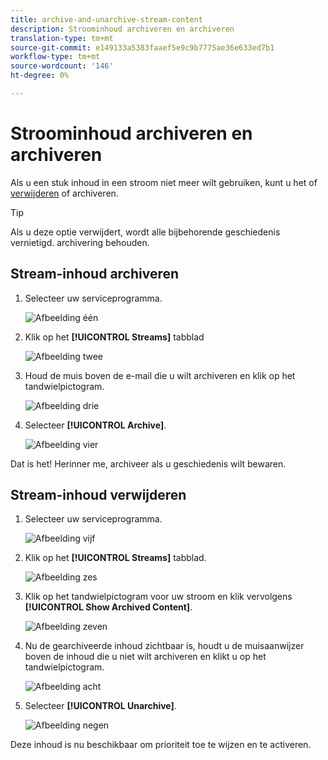 ```yaml
---
title: archive-and-unarchive-stream-content
description: Stroominhoud archiveren en archiveren
translation-type: tm+mt
source-git-commit: e149133a5383faaef5e9c9b7775ae36e633ed7b1
workflow-type: tm+mt
source-wordcount: '146'
ht-degree: 0%

---
```



# Stroominhoud archiveren en archiveren

Als u een stuk inhoud in een stroom niet meer wilt gebruiken, kunt u het of [verwijderen](/help/sky/remove-stream-content.md) of archiveren.

>[!TIP]
>
>Als u deze optie verwijdert, wordt alle bijbehorende geschiedenis vernietigd. archivering
>behouden.

## Stream-inhoud archiveren

1. Selecteer uw serviceprogramma.

   ![Afbeelding één](/help/sky/assets/engagement-programs/archive-and-unarchive-stream-content/archive-and-unarchive-stream-content-1.png)

1. Klik op het **[!UICONTROL Streams]** tabblad

   ![Afbeelding twee](/help/sky/assets/engagement-programs/archive-and-unarchive-stream-content/archive-and-unarchive-stream-content-2.png)

1. Houd de muis boven de e-mail die u wilt archiveren en klik op het tandwielpictogram.

   ![Afbeelding drie](/help/sky/assets/engagement-programs/archive-and-unarchive-stream-content/archive-and-unarchive-stream-content-3.png)

1. Selecteer **[!UICONTROL Archive]**.

   ![Afbeelding vier](/help/sky/assets/engagement-programs/archive-and-unarchive-stream-content/archive-and-unarchive-stream-content-4.png)

Dat is het! Herinner me, archiveer als u geschiedenis wilt bewaren.

## Stream-inhoud verwijderen

1. Selecteer uw serviceprogramma.

   ![Afbeelding vijf](/help/sky/assets/engagement-programs/archive-and-unarchive-stream-content/archive-and-unarchive-stream-content-5.png)

1. Klik op het **[!UICONTROL Streams]** tabblad.

   ![Afbeelding zes](/help/sky/assets/engagement-programs/archive-and-unarchive-stream-content/archive-and-unarchive-stream-content-6.png)

1. Klik op het tandwielpictogram voor uw stroom en klik vervolgens **[!UICONTROL Show Archived Content]**.

   ![Afbeelding zeven](/help/sky/assets/engagement-programs/archive-and-unarchive-stream-content/archive-and-unarchive-stream-content-7.png)

1. Nu de gearchiveerde inhoud zichtbaar is, houdt u de muisaanwijzer boven de inhoud die u niet wilt archiveren en klikt u op het tandwielpictogram.

   ![Afbeelding acht](/help/sky/assets/engagement-programs/archive-and-unarchive-stream-content/archive-and-unarchive-stream-content-8.png)

1. Selecteer **[!UICONTROL Unarchive]**.

   ![Afbeelding negen](/help/sky/assets/engagement-programs/archive-and-unarchive-stream-content/archive-and-unarchive-stream-content-9.png)

Deze inhoud is nu beschikbaar om prioriteit toe te wijzen en te activeren.
